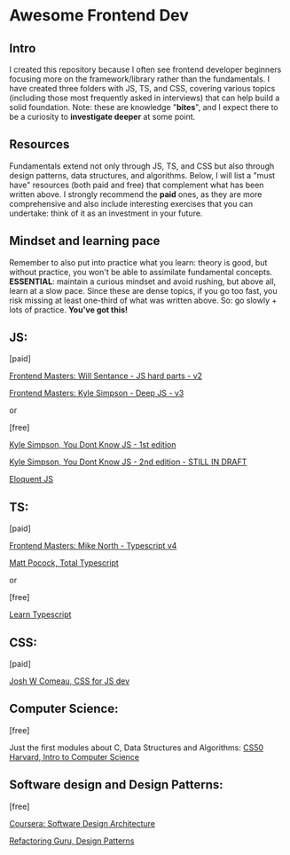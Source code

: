 # Awesome Frontend Dev

## Intro
I created this repository because I often see frontend developer beginners focusing more on the framework/library rather than the fundamentals. I have created three folders with JS, TS, and CSS, covering various topics (including those most frequently asked in interviews) that can help build a solid foundation. 
Note: these are knowledge "__bites__", and I expect there to be a curiosity to __investigate deeper__ at some point.

## Resources
Fundamentals extend not only through JS, TS, and CSS but also through design patterns, data structures, and algorithms. Below, I will list a "must have" resources (both paid and free) that complement what has been written above.
I strongly recommend the __paid__ ones, as they are more comprehensive and also include interesting exercises that you can undertake: think of it as an investment in your future.

## Mindset and learning pace
Remember to also put into practice what you learn: theory is good, but without practice, you won't be able to assimilate fundamental concepts. 
**ESSENTIAL**: maintain a curious mindset and avoid rushing, but above all, learn at a slow pace. Since these are dense topics, if you go too fast, you risk missing at least one-third of what was written above. So: go slowly + lots of practice.
**You've got this!**

## JS:


[paid]

[Frontend Masters: Will Sentance - JS hard parts - v2](https://frontendmasters.com/courses/javascript-hard-parts-v2/)

[Frontend Masters: Kyle Simpson - Deep JS - v3](https://frontendmasters.com/courses/deep-javascript-v3/)

or

[free]

[Kyle Simpson, You Dont Know JS - 1st edition](https://github.com/getify/You-Dont-Know-JS/tree/1st-ed)

[Kyle Simpson, You Dont Know JS - 2nd edition - STILL IN DRAFT](https://github.com/getify/You-Dont-Know-JS/tree/1st-ed)

[Eloquent JS](https://eloquentjavascript.net/index.html)



## TS:


[paid]

[Frontend Masters: Mike North - Typescript v4](https://frontendmasters.com/courses/typescript-v4/)

[Matt Pocock, Total Typescript](https://www.totaltypescript.com/)

or


[free]

[Learn Typescript](https://learntypescript.dev/)

## CSS:


[paid]

[Josh W Comeau, CSS for JS dev](https://css-for-js.dev/)


## Computer Science:


[free]

Just the first modules about C, Data Structures and Algorithms: [CS50 Harvard, Intro to Computer Science]( https://www.edx.org/learn/computer-science/harvard-university-cs50-s-introduction-to-computer-science)

## Software design and Design Patterns:

[free]

[Coursera: Software Design Architecture](https://www.coursera.org/specializations/software-design-architecture)

[Refactoring Guru, Design Patterns](https://refactoring.guru/design-patterns)
